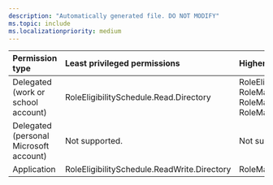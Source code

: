 ```yaml
---
description: "Automatically generated file. DO NOT MODIFY"
ms.topic: include
ms.localizationpriority: medium
---
```


|Permission type|Least privileged permissions|Higher privileged permissions|
|:---|:---|:---|
|Delegated (work or school account)|RoleEligibilitySchedule.Read.Directory|RoleEligibilitySchedule.ReadWrite.Directory, RoleManagement.Read.All, RoleManagement.Read.Directory, RoleManagement.ReadWrite.Directory|
|Delegated (personal Microsoft account)|Not supported.|Not supported.|
|Application|RoleEligibilitySchedule.ReadWrite.Directory|RoleManagement.ReadWrite.Directory|

